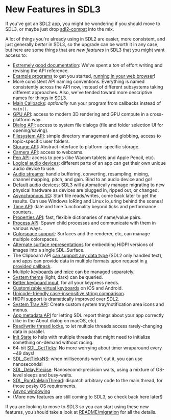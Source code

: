 # New Features in SDL3

If you've got an SDL2 app, you might be wondering if you should move to SDL3, or maybe just drop [sdl2-compat](https://github.com/libsdl-org/sdl2-compat) into the mix.

A lot of things you're already using in SDL2 are easier, more consistent, and just generally _better_ in SDL3, so the upgrade can be worth it in any case, but here are some things that are _new features_ in SDL3 that you might want access to:

- [Extremely good documentation](APIByCategory): We've spent a _ton_ of effort writing and revising the API reference.
- [Example programs](https://github.com/libsdl-org/SDL/tree/main/examples) to get you started, [running in your web browser](https://examples.libsdl.org/)!
- More consistent API naming conventions. Everything is named consistently across the API now, instead of different subsystems taking different approaches. Also, we've tended toward more descriptive names for things in SDL3.
- [Main Callbacks](README/main-functions#main-callbacks-in-sdl3): _optionally_ run your program from callbacks instead of `main()`.
- [GPU API](CategoryGPU): access to modern 3D rendering and GPU compute in a cross-platform way.
- [Dialog API](CategoryDialog): access to system file dialogs (file and folder selection UI for opening/saving).
- [Filesystem API](CategoryFilesystem): simple directory management and globbing, access to topic-specific user folders.
- [Storage API](CategoryStorage): Abstract interface to platform-specific storage.
- [Camera API](CategoryCamera): access to webcams.
- [Pen API](CategoryPen): access to pens (like Wacom tablets and Apple Pencil, etc).
- [Logical audio devices](SDL_OpenAudioDevice): different parts of an app can get their own unique audio device to use.
- [Audio streams](SDL_CreateAudioStream): handle buffering, converting, resampling, mixing, channel mapping, pitch, and gain. Bind to an audio device and go!
- [Default audio devices](SDL_AUDIO_DEVICE_DEFAULT_PLAYBACK): SDL3 will automatically manage migrating to new physical hardware as devices are plugged in, ripped out, or changed.
- [Asynchronous I/O](CategoryAsyncIO): Start file reads/writes, come back later to get the results. Can use Windows IoRing and Linux io_uring behind the scenes!
- [Time API](CategoryTime): date and time functionality beyond ticks and performance counters.
- [Properties API](CategoryProperties): fast, flexible dictionaries of name/value pairs.
- [Process API](CategoryProcess): Spawn child processes and communicate with them in various ways.
- [Colorspace support](SDL_Colorspace): Surfaces and the renderer, etc, can manage multiple colorspaces.
- [Alternate surface representations](SDL_AddSurfaceAlternateImage) for embedding HiDPI versions of images into a single SDL_Surface.
- The Clipboard API [can support any data type](SDL_SetClipboardData) (SDL2 only handled text), and apps can provide data in multiple formats upon request in [a provided callback](SDL_ClipboardDataCallback).
- Multiple [keyboards](SDL_GetKeyboards) and [mice](SDL_GetMice) can be managed separately.
- [System theme](SDL_GetSystemTheme) (light, dark) can be queried.
- [Better keyboard input](BestKeyboardPractices), for all your keypress needs.
- [Customizable virtual keyboards](SDL_StartTextInputWithProperties) on iOS and Android.
- [Unicode-friendly case-insensitive string comparison](SDL_strcasecmp).
- HiDPI support is dramatically improved over SDL2.
- [System Tray API](CategoryTray): Create custom system tray/notification area icons and menus.
- [App metadata API](SDL_SetAppMetadata) for letting SDL report things about your app correctly (like in the About dialog on macOS, etc).
- [Read/write thread locks](SDL_CreateRWLock), to let multiple threads access rarely-changing data in parallel.
- [Init State](SDL_InitState) to help with multiple threads that might need to initialize something on-demand without racing.
- 64-bit [SDL_GetTicks](SDL_GetTicks): No more worrying about timer wraparound every ~49 days!
- [SDL_GetTicksNS](SDL_GetTicksNS): when milliseconds won't cut it, you can use nanoseconds!
- [SDL_DelayPrecise](SDL_DelayPrecise): Nanosecond-precision waits, using a mixture of OS-level sleeps and busy-waits.
- [SDL_RunOnMainThread](SDL_RunOnMainThread): dispatch arbitrary code to the main thread, for those pesky OS requirements.
- [Async windowing](SDL_SyncWindow)
- (More new features are still coming to SDL3, so check back here later!)

If you are looking to move to SDL3 so you can start using these new features, you should take a look at [README/migration](README/migration) for all the details.

